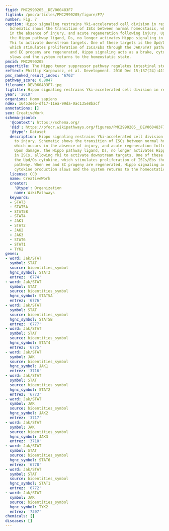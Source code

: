 ```yaml
---
figid: PMC2990205__DEV060483F7
figlink: /pmc/articles/PMC2990205/figure/F7/
number: Fig. 7
caption: Hippo signaling restrains Yki-accelerated cell division in response to injury.
  Schematic shows the transition of ISCs between normal homeostasis, which occurs
  in the absence of injury, and acute regeneration following injury. Upon damage,
  the Hippo pathway ligand, Ds, no longer activates Hippo signaling in ISCs, allowing
  Yki to activate downstream targets. One of these targets is the Upd/Os cytokine,
  which stimulates proliferation of ISCs/Ebs through the JAK/STAT pathway. When ee
  and EC progeny are regenerated, Hippo signaling acts as a brake, cytokine production
  slows and the system returns to the homeostatic state.
pmcid: PMC2990205
papertitle: The Hippo tumor suppressor pathway regulates intestinal stem cell regeneration.
reftext: Phillip Karpowicz, et al. Development. 2010 Dec 15;137(24):4135-4145.
pmc_ranked_result_index: '6762'
pathway_score: 0.8047
filename: DEV060483F7.jpg
figtitle: Hippo signaling restrains Yki-accelerated cell division in response to injury
year: '2010'
organisms: Homo sapiens
ndex: 16453eeb-df17-11ea-99da-0ac135e8bacf
annotations: []
seo: CreativeWork
schema-jsonld:
  '@context': https://schema.org/
  '@id': https://pfocr.wikipathways.org/figures/PMC2990205__DEV060483F7.html
  '@type': Dataset
  description: Hippo signaling restrains Yki-accelerated cell division in response
    to injury. Schematic shows the transition of ISCs between normal homeostasis,
    which occurs in the absence of injury, and acute regeneration following injury.
    Upon damage, the Hippo pathway ligand, Ds, no longer activates Hippo signaling
    in ISCs, allowing Yki to activate downstream targets. One of these targets is
    the Upd/Os cytokine, which stimulates proliferation of ISCs/Ebs through the JAK/STAT
    pathway. When ee and EC progeny are regenerated, Hippo signaling acts as a brake,
    cytokine production slows and the system returns to the homeostatic state.
  license: CC0
  name: CreativeWork
  creator:
    '@type': Organization
    name: WikiPathways
  keywords:
  - STAT3
  - STAT5A
  - STAT5B
  - STAT4
  - JAK1
  - STAT2
  - JAK2
  - JAK3
  - STAT6
  - STAT1
  - TYK2
genes:
- word: Jak/STAT
  symbol: STAT
  source: bioentities_symbol
  hgnc_symbol: STAT3
  entrez: '6774'
- word: Jak/STAT
  symbol: STAT
  source: bioentities_symbol
  hgnc_symbol: STAT5A
  entrez: '6776'
- word: Jak/STAT
  symbol: STAT
  source: bioentities_symbol
  hgnc_symbol: STAT5B
  entrez: '6777'
- word: Jak/STAT
  symbol: STAT
  source: bioentities_symbol
  hgnc_symbol: STAT4
  entrez: '6775'
- word: Jak/STAT
  symbol: JAK
  source: bioentities_symbol
  hgnc_symbol: JAK1
  entrez: '3716'
- word: Jak/STAT
  symbol: STAT
  source: bioentities_symbol
  hgnc_symbol: STAT2
  entrez: '6773'
- word: Jak/STAT
  symbol: JAK
  source: bioentities_symbol
  hgnc_symbol: JAK2
  entrez: '3717'
- word: Jak/STAT
  symbol: JAK
  source: bioentities_symbol
  hgnc_symbol: JAK3
  entrez: '3718'
- word: Jak/STAT
  symbol: STAT
  source: bioentities_symbol
  hgnc_symbol: STAT6
  entrez: '6778'
- word: Jak/STAT
  symbol: STAT
  source: bioentities_symbol
  hgnc_symbol: STAT1
  entrez: '6772'
- word: Jak/STAT
  symbol: JAK
  source: bioentities_symbol
  hgnc_symbol: TYK2
  entrez: '7297'
chemicals: []
diseases: []
---
```

